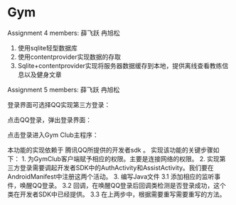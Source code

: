 # Gym
Assignment 4
members: 薛飞跃 冉旭松

1.	使用sqlite轻型数据库
2.	使用contentprovider实现数据的存取
3.	Sqlite+contentprovider实现将服务器数据缓存到本地，提供离线查看教练信息以及健身文章

Assignment 5
members: 薛飞跃 冉旭松

登录界面可选择QQ实现第三方登录：
 
点击QQ登录，弹出登录界面：
 
点击登录进入Gym Club主程序：
 
本功能的实现依赖于 腾讯QQ所提供的开发者sdk 。
实现该功能的关键步骤如下：
1.
为GymClub客户端赋予相应的权限。主要是连接网络的权限。
2.
实现第三方登录需要调起开发者SDK中的AuthActivity和AssistActivity。我们要在AndroidManifest中注册这两个活动。
3.
编写Java文件 
	3.1 
	添加相应的监听事件，唤醒QQ登录。
	3.2
	回调，在唤醒QQ登录后回调类检测是否登录成功，这个类在开发者SDK中已经提供。
	3.3
	在上两步中，根据需要重写需要重写的方法。

